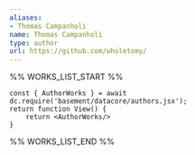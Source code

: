 ```yaml
---
aliases:
- Thomas Campanholi
name: Thomas Campanholi
type: author
url: https://github.com/wholetomy/
---
```



%% WORKS_LIST_START %%

```datacorejsx
const { AuthorWorks } = await dc.require('basement/datacore/authors.jsx');
return function View() {
    return <AuthorWorks/>
}
```
%% WORKS_LIST_END %%